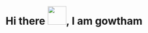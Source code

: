 # Hi there <img src="https://user-images.githubusercontent.com/23205893/136448065-4aa48f92-a9a9-4308-a483-5d52eaeb99dd.gif" width="50" height="50">, I am gowtham 


